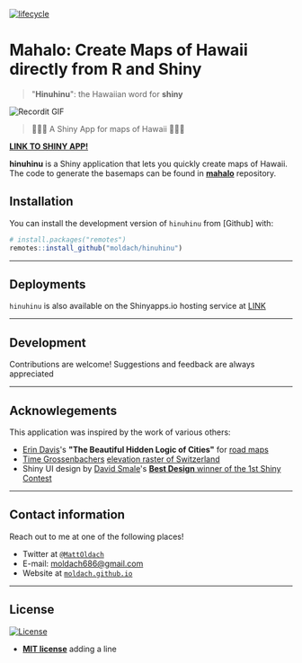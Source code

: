 [![lifecycle](https://img.shields.io/badge/lifecycle-experimental-orange.svg)](https://www.tidyverse.org/lifecycle/#experimental)

# Mahalo: Create Maps of Hawaii directly from R and Shiny
> "**Hinuhinu**": the Hawaiian word for **shiny**

![Recordit GIF](http://g.recordit.co/rxhSU7IQ08.gif)

> 🌴🥥🌺 A Shiny App for maps of Hawaii 🍍🐠🦜 

[**LINK TO SHINY APP!**](https://matthew-j-oldach.shinyapps.io/hinuhinu/)

**hinuhinu** is a Shiny application that lets you quickly create maps of Hawaii. 
The code to generate the basemaps can be found in [**mahalo**](https://github.com/moldach/mahalo) repository.

## Installation

You can install the development version of `hinuhinu` from [Github] with:

``` r
# install.packages("remotes")
remotes::install_github("moldach/hinuhinu")
```

---

## Deployments

`hinuhinu` is also available on the Shinyapps.io hosting service at [LINK](https://matthew-j-oldach.shinyapps.io/hinuhinu/)

---

## Development

Contributions are welcome! Suggestions and feedback are always appreciated

---

## Acknowlegements

This application was inspired by the work of various others:

* [Erin Davis](https://github.com/erdavis1/RoadColors)'s **"The Beautiful Hidden Logic of Cities"** for [road maps](https://erdavis.com/2019/09/20/the-beautiful-hidden-logic-of-cities-worldwide/)
* [Time Grossenbachers](https://timogrossenbacher.ch/2016/12/beautiful-thematic-maps-with-ggplot2-only/) [elevation raster of Switzerland](https://timogrossenbacher.ch/2016/12/beautiful-thematic-maps-with-ggplot2-only/)
* Shiny UI design by [David Smale](https://community.rstudio.com/u/committedtotape/)'s [**Best Design** winner of the 1st Shiny Contest](https://blog.rstudio.com/2019/04/05/first-shiny-contest-winners/)


---

## Contact information

Reach out to me at one of the following places!

+ Twitter at <a href="https://twitter.com/MattOldach" target="_blank">`@MattOldach`</a>
+ E-mail: moldach686@gmail.com
+ Website at <a href="https://moldach.github.io/" target="_blank">`moldach.github.io`</a>

---

## License

[![License](http://img.shields.io/:license-mit-blue.svg?style=flat-square)](http://badges.mit-license.org)

- **[MIT license](http://opensource.org/licenses/mit-license.php)**
adding a line
